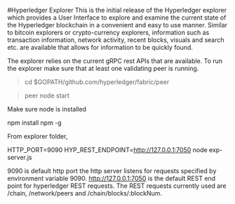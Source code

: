 #Hyperledger Explorer
This is the initial release of the Hyperledger explorer which provides a User Interface to explore and examine the current state of the Hyperledger blockchain in a convenient and easy to use manner. Similar to bitcoin explorers or crypto-currency explorers, information such as transaction information, network activity, recent blocks, visuals and search etc. are available that allows for information to be quickly found.

The explorer relies on the current gRPC rest APIs that are available. To run the explorer make sure that at least one validating peer is running.
>  cd $GOPATH/github.com/hyperledger/fabric/peer 

> peer node start 

Make sure node is installed

npm install npm -g

From explorer folder,

HTTP_PORT=9090 HYP_REST_ENDPOINT=http://127.0.0.1:7050 node exp-server.js

9090 is default http port the http server listens for requests specified by environment variable 9090. http://127.0.0.1:7050 is the default REST end point for hyperledger REST requests. The REST requests currently used are /chain, /network/peers and /chain/blocks/:blockNum.
